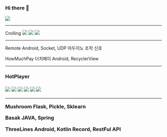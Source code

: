 ### Hi there 👋
<a href="https://hits.seeyoufarm.com"><img src="https://hits.seeyoufarm.com/api/count/incr/badge.svg?url=https%3A%2F%2Fgithub.com%2Fakffhaos95&count_bg=%2379C83D&title_bg=%23555555&icon=&icon_color=%23E7E7E7&title=hits&edge_flat=false"/></a>
<hr>
Crolling
<img src="https://img.shields.io/badge/Android-3DDC84?style=flat-square&logo=Android&logoColor=white"/></a>
<img src="https://img.shields.io/badge/Firebase-FFCA28?style=flat-square&logo=Firebase&logoColor=white"/></a> 
<img src="https://img.shields.io/badge/Crolling-1299F3?style=flat-square&logoColor=white"/></a> 
<hr>
Remote
Android, Socket, UDP
아두이노 조작 신호

HowMuchPay
더치페이
Android, RecyclerView
<hr>
<h3>HotPlayer<h3>
<img src="https://img.shields.io/badge/Python-3776AB?style=flat-square&logo=Python&logoColor=white"/></a> 
<img src="https://img.shields.io/badge/Flask-000000?style=flat-square&logo=Flask&logoColor=white"/></a> 
<img src="https://img.shields.io/badge/pandas-150458?style=flat-square&logo=pandas&logoColor=white"/></a> 
<img src="https://img.shields.io/badge/Numpy-013243?style=flat-square&logo=Numpy&logoColor=white"/></a> 
<img src="https://img.shields.io/badge/Folium-77B829?style=flat-square&logo=Folium&logoColor=white"/></a> 
<img src="https://img.shields.io/badge/Chart.js-AA344D?style=flat-square&logoColor=white"/></a>
<hr>
Mushroom
Flask, Pickle, Sklearn

Basak
JAVA, Spring

ThreeLines
Android, Kotlin
Record, RestFul API
